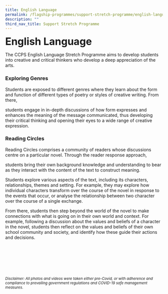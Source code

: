 ```yaml
---
title: English Language
permalink: /flagship-programmes/support-stretch-programme/english-language
description: ""
third_nav_title: Support Stretch Programme
---
```

**<font size=6>English Language</font>**

The CCPS English Language Stretch Programme aims to develop students into creative and critical thinkers who develop a deep appreciation of the arts.

  

### Exploring Genres

Students are exposed to different genres where they learn about the form and function of different types of poetry or styles of creative writing. From there, 

students engage in in-depth discussions of how form expresses and enhances the meaning of the message communicated, thus developing their critical thinking and opening their eyes to a wide range of creative expression.   

  

### Reading Circles

Reading Circles comprises a community of readers whose discussions centre on a particular novel. Through the reader response approach, 

students bring their own background knowledge and understanding to bear as they interact with the content of the text to construct meaning.  

  

Students explore various aspects of the text, including its characters, relationships, themes and setting. For example, they may explore how individual characters transform over the course of the novel in response to the events that occur, or analyse the relationship between two character over the course of a single exchange.   

  

From there, students then step beyond the world of the novel to make connections with what is going on in their own world and context. For example, following a discussion about the values and beliefs of a character in the novel, students then reflect on the values and beliefs of their own school community and society, and identify how these guide their actions and decisions.

<br><br><br><br><br><br>
<sup>_Disclaimer: All photos and videos were taken either pre-Covid, or with adherence and compliance to prevailing government regulations and COVID-19 safe management measures._</sup>
